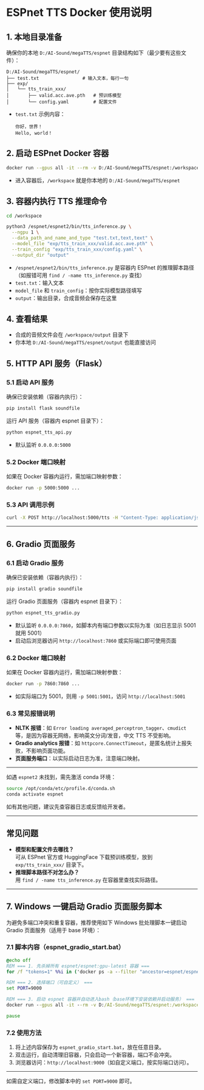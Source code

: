 # ESPnet TTS Docker 使用说明

## 1. 本地目录准备

确保你的本地 `D:/AI-Sound/megaTTS/espnet` 目录结构如下（最少要有这些文件）：

```
D:/AI-Sound/megaTTS/espnet/
├── test.txt                # 输入文本，每行一句
├── exp/
│   └── tts_train_xxx/
│       ├── valid.acc.ave.pth   # 预训练模型
│       └── config.yaml         # 配置文件
```

- `test.txt` 示例内容：
  ```
  你好，世界！
  Hello, world！
  ```

## 2. 启动 ESPnet Docker 容器

```bash
docker run --gpus all -it --rm -v D:/AI-Sound/megaTTS/espnet:/workspace espnet/espnet:gpu-latest /bin/bash
```

- 进入容器后，`/workspace` 就是你本地的 `D:/AI-Sound/megaTTS/espnet`

## 3. 容器内执行 TTS 推理命令

```bash
cd /workspace

python3 /espnet/espnet2/bin/tts_inference.py \
  --ngpu 1 \
  --data_path_and_name_and_type "test.txt,text,text" \
  --model_file "exp/tts_train_xxx/valid.acc.ave.pth" \
  --train_config "exp/tts_train_xxx/config.yaml" \
  --output_dir "output"
```

- `/espnet/espnet2/bin/tts_inference.py` 是容器内 ESPnet 的推理脚本路径（如报错可用 `find / -name tts_inference.py` 查找）
- `test.txt`：输入文本
- `model_file` 和 `train_config`：按你实际模型路径填写
- `output`：输出目录，合成音频会保存在这里

## 4. 查看结果

- 合成的音频文件会在 `/workspace/output` 目录下
- 你本地 `D:/AI-Sound/megaTTS/espnet/output` 也能直接访问

## 5. HTTP API 服务（Flask）

### 5.1 启动 API 服务

确保已安装依赖（容器内执行）：
```bash
pip install flask soundfile
```

运行 API 服务（容器内 espnet 目录下）：
```bash
python espnet_tts_api.py
```
- 默认监听 `0.0.0.0:5000`

### 5.2 Docker 端口映射

如果在 Docker 容器内运行，需加端口映射参数：
```bash
docker run -p 5000:5000 ...
```

### 5.3 API 调用示例

```bash
curl -X POST http://localhost:5000/tts -H "Content-Type: application/json" -d '{"text": "你好，世界！"}' --output output.wav
```

---

## 6. Gradio 页面服务

### 6.1 启动 Gradio 服务

确保已安装依赖（容器内执行）：
```bash
pip install gradio soundfile
```

运行 Gradio 页面服务（容器内 espnet 目录下）：
```bash
python espnet_tts_gradio.py
```
- 默认监听 `0.0.0.0:7860`，如脚本内有端口参数以实际为准（如日志显示 5001 就用 5001）
- 启动后浏览器访问 `http://localhost:7860` 或实际端口即可使用页面

### 6.2 Docker 端口映射

如果在 Docker 容器内运行，需加端口映射参数：
```bash
docker run -p 7860:7860 ...
```
- 如实际端口为 5001，则用 `-p 5001:5001`，访问 `http://localhost:5001`

### 6.3 常见报错说明

- **NLTK 报错**：如 `Error loading averaged_perceptron_tagger`、`cmudict` 等，是因为容器无网络，影响英文分词/发音，中文 TTS 不受影响。
- **Gradio analytics 报错**：如 `httpcore.ConnectTimeout`，是匿名统计上报失败，不影响页面功能。
- **页面服务端口**：以实际启动日志为准，注意端口映射。

---

如遇 `espnet2` 未找到，需先激活 conda 环境：
```bash
source /opt/conda/etc/profile.d/conda.sh
conda activate espnet
```

如有其他问题，建议先查容器日志或反馈给开发者。

---

## 常见问题

- **模型和配置文件去哪找？**  
  可从 ESPnet 官方或 HuggingFace 下载预训练模型，放到 `exp/tts_train_xxx/` 目录下。
- **推理脚本路径不对怎么办？**  
  用 `find / -name tts_inference.py` 在容器里查找实际路径。

---

## 7. Windows 一键启动 Gradio 页面服务脚本

为避免多端口冲突和重复容器，推荐使用如下 Windows 批处理脚本一键启动 Gradio 页面服务（适用于 base 环境）：

### 7.1 脚本内容（espnet_gradio_start.bat）

```bat
@echo off
REM === 1. 先杀掉所有 espnet/espnet:gpu-latest 容器 ===
for /f "tokens=1" %%i in ('docker ps -a --filter "ancestor=espnet/espnet:gpu-latest" -q') do docker stop %%i

REM === 2. 选择端口（可自定义） ===
set PORT=9000

REM === 3. 启动 espnet 容器并自动进入bash（base环境下安装依赖并启动服务） ===
docker run --gpus all -it --rm -v D:/AI-Sound/megaTTS/espnet:/workspace -p %PORT%:%PORT% espnet/espnet:gpu-latest /bin/bash -c "pip install espnet gradio soundfile && cd /workspace && python espnet_tts_gradio.py --port %PORT%"

pause
```

### 7.2 使用方法

1. 将上述内容保存为 `espnet_gradio_start.bat`，放在任意目录。
2. 双击运行，自动清理旧容器，只会启动一个新容器，端口不会冲突。
3. 浏览器访问：`http://localhost:9000`（如自定义端口，按实际端口访问）。

---

如需自定义端口，修改脚本中的 `set PORT=9000` 即可。
